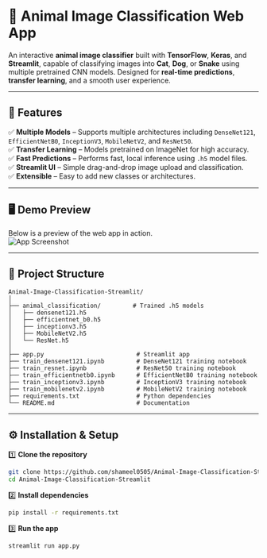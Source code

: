 # 🐾 Animal Image Classification Web App

An interactive **animal image classifier** built with **TensorFlow**, **Keras**, and **Streamlit**, capable of classifying images into **Cat**, **Dog**, or **Snake** using multiple pretrained CNN models. Designed for **real-time predictions**, **transfer learning**, and a smooth user experience.

---

## 🚀 Features
✅ **Multiple Models** – Supports multiple architectures including `DenseNet121`, `EfficientNetB0`, `InceptionV3`, `MobileNetV2`, and `ResNet50`.  
✅ **Transfer Learning** – Models pretrained on ImageNet for high accuracy.  
✅ **Fast Predictions** – Performs fast, local inference using `.h5` model files.  
✅ **Streamlit UI** – Simple drag-and-drop image upload and classification.  
✅ **Extensible** – Easy to add new classes or architectures.

---

## 🖥️ Demo Preview
Below is a preview of the web app in action.  
![App Screenshot](Screenshot_2025-08-08_at_14.14.41.png)

---

## 📂 Project Structure

```plaintext
Animal-Image-Classification-Streamlit/
│
├── animal_classification/         # Trained .h5 models
│   ├── densenet121.h5
│   ├── efficientnet_b0.h5
│   ├── inceptionv3.h5
│   ├── MobileNetV2.h5
│   └── ResNet.h5
│
├── app.py                          # Streamlit app
├── train_densenet121.ipynb         # DenseNet121 training notebook
├── train_resnet.ipynb              # ResNet50 training notebook
├── train_efficientnetb0.ipynb      # EfficientNetB0 training notebook
├── train_inceptionv3.ipynb         # InceptionV3 training notebook
├── train_mobilenetv2.ipynb         # MobileNetV2 training notebook
├── requirements.txt                # Python dependencies
└── README.md                       # Documentation
```

---

## ⚙️ Installation & Setup
1️⃣ **Clone the repository**
```bash
git clone https://github.com/shameel0505/Animal-Image-Classification-Streamlit.git
cd Animal-Image-Classification-Streamlit
```
2️⃣ **Install dependencies**
```bash
pip install -r requirements.txt
```
3️⃣ **Run the app**
```bash
streamlit run app.py
```